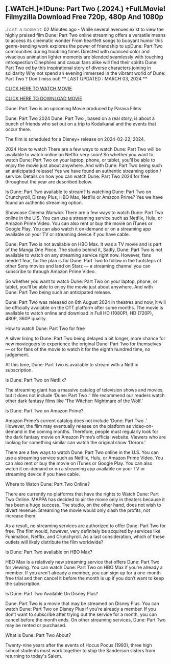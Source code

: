 [.WATcH.]*!Dune: Part Two (.2024.) +FulLMovie! Filmyzilla Download Free 720p, 480p And 1080p
------------------------------------------------------------------------------------------------

𝙹𝚞𝚜𝚝 𝚊 𝚖𝚘𝚖𝚎𝚗𝚝 02 Minutes ago - While several avenues exist to view the highly praised film Dune: Part Two  online streaming offers a versatile means to access its cinematic wonder From heartfelt songs to buoyant humor this genre-bending work explores the power of friendship to upDune: Part Two  communities during troubling times Directed with nuanced color and vivacious animation lighter moments are blended seamlessly with touching introspection Cinephiles and casual fans alike will find their spirits Dune: Part Two ed by this inspirational story of diverse characters joining in solidarity Why not spend an evening immersed in the vibrant world of Dune: Part Two ? Don't miss out!
** LAST UPDATED : MARCH 03, 2024 **

<a href='https://screenhub.site/en/movie/693134/dune-part-two'>CLICK HERE TO WATCH MOVIE</a>

<a href='https://screenhub.site/en/movie/693134/dune-part-two'>CLICK HERE TO DOWNLOAD MOVIE</a>


Dune: Part Two  is an upcoming Movie produced by Parava Films

Dune: Part Two  2024 Dune: Part Two , based on a real story, is about a bunch of friends who set out on a trip to Kodaikanal and the events that occur there.

The film is scheduled for a Disney+ release on 2024-02-22, 2024.

2024 How to watch There are a few ways to watch Dune: Part Two  will be available to watch online on Netflix very soon! So whether you want to watch Dune: Part Two  on your laptop, phone, or tablet, you’ll be able to enjoy the movie just about anywhere. And with Dune: Part Two  being such an anticipated release! Yes we have found an authentic streaming option / service. Details on how you can watch Dune: Part Two  2024 for free throughout the year are described below.

Is Dune: Part Two  available to stream? Is watching Dune: Part Two  on Crunchyroll, Disney Plus, HBO Max, Netflix or Amazon Prime? Yes we have found an authentic streaming option.

Showcase Cinema Warwick There are a few ways to watch Dune: Part Two  online in the U.S. You can use a streaming service such as Netflix, Hulu, or Amazon Prime Video. You can also rent or buy the movie on iTunes or Google Play. You can also watch it on-demand or on a streaming app available on your TV or streaming device if you have cable.

Dune: Part Two  is not available on HBO Max. It was a TV movie and is part of the Manga One Piece. The studio behind it, Sadly, Dune: Part Two  is not available to watch on any streaming service right now. However, fans needn’t fear, for the plan is for Dune: Part Two  to follow in the footsteps of other Sony movies and land on Starz — a streaming channel you can subscribe to through Amazon Prime Video.

So whether you want to watch Dune: Part Two  on your laptop, phone, or tablet, you’ll be able to enjoy the movie just about anywhere. And with Dune: Part Two  being such an anticipated release.

Dune: Part Two  was released on 6th August 2024 in theatres and now, it will be officially available on the OTT platform after some months. The movie is available to watch online and download in Full HD (1080P), HD (720P), 480P, 360P quality.

How to watch Dune: Part Two  for free

A silver lining to Dune: Part Two  being delayed a bit longer, more chance for new moviegoers to experience the original Dune: Part Two  for themselves — or for fans of the movie to watch it for the eighth hundred time, no judgement.

At this time, Dune: Part Two  is available to stream with a Netflix subscription.

Is Dune: Part Two  on Netflix?

The streaming giant has a massive catalog of television shows and movies, but it does not include ‘Dune: Part Two .’ We recommend our readers watch other dark fantasy films like ‘The Witcher: Nightmare of the Wolf.’

Is Dune: Part Two  on Amazon Prime?

Amazon Prime’s current catalog does not include ‘Dune: Part Two .’ However, the film may eventually release on the platform as video-on-demand in the coming months. Therefore, people must regularly look for the dark fantasy movie on Amazon Prime’s official website. Viewers who are looking for something similar can watch the original show ‘Dororo.’

There are a few ways to watch Dune: Part Two  online in the U.S. You can use a streaming service such as Netflix, Hulu, or Amazon Prime Video. You can also rent or buy the movie on iTunes or Google Play. You can also watch it on-demand or on a streaming app available on your TV or streaming device if you have cable.

Where to Watch Dune: Part Two  Online?

There are currently no platforms that have the rights to Watch Dune: Part Two  Online. MAPPA has decided to air the movie only in theaters because it has been a huge success. The studio, on the other hand, does not wish to divert revenue. Streaming the movie would only slash the profits, not increase them.

As a result, no streaming services are authorized to offer Dune: Part Two  for free. The film would, however, very definitely be acquired by services like Funimation, Netflix, and Crunchyroll. As a last consideration, which of these outlets will likely distribute the film worldwide?

Is Dune: Part Two  available on HBO Max?

HBO Max is a relatively new streaming service that offers Dune: Part Two  for viewing. You can watch Dune: Part Two  on HBO Max if you’re already a member. If you aren’t already a member, you can sign up for a one-month free trial and then cancel it before the month is up if you don’t want to keep the subscription.

Is Dune: Part Two  Available On Disney Plus?

Dune: Part Two  is a movie that may be streamed on Disney Plus. You can watch Dune: Part Two  on Disney Plus if you’re already a member. If you don’t want to subscribe after trying out the service for a month, you can cancel before the month ends. On other streaming services, Dune: Part Two  may be rented or purchased.

What is Dune: Part Two  About?

Twenty-nine years after the events of Hocus Pocus (1993), three high school students must work together to stop the Sanderson sisters from returning to today's Salem.
